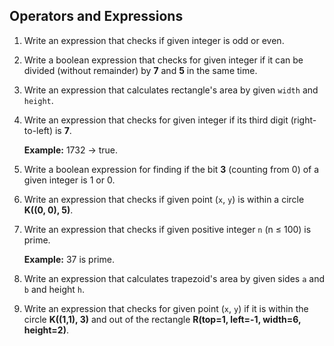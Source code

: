 ## Operators and Expressions

1. Write an expression that checks if given integer is odd or even.
2. Write a boolean expression that checks for given integer if it can be divided (without remainder) by **7** and **5** in the same time.
3. Write an expression that calculates rectangle's area by given `width` and `height`.
4. Write an expression that checks for given integer if its third digit (right-to-left) is **7**.

    **Example:** 1732 -> true.

5. Write a boolean expression for finding if the bit **3** (counting from 0) of a given integer is 1 or 0.
6. Write an expression that checks if given point (`x`, `y`) is within a circle **K((0, 0), 5)**.
7. Write an expression that checks if given positive integer `n` (n ≤ 100) is prime.

    **Example:** 37 is prime.

8. Write an expression that calculates trapezoid's area by given sides `a` and `b` and height `h`.
9. Write an expression that checks for given point (`x`, `y`) if it is within the circle **K((1,1), 3)** and out of the rectangle **R(top=1, left=-1, width=6, height=2)**.
